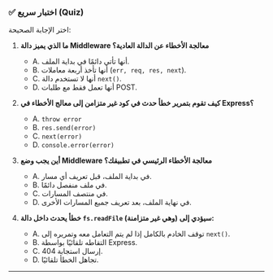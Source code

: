 ### ✅ اختبار سريع (Quiz)
اختر الإجابة الصحيحة:

1.  **ما الذي يميز دالة Middleware معالجة الأخطاء عن الدالة العادية؟**
    * A. أنها تأتي دائمًا في بداية الملف.
    * B. أنها تأخذ أربعة معاملات (`err, req, res, next`).
    * C. أنها لا تستخدم دالة `next()`.
    * D. أنها تعمل فقط مع طلبات POST.

2.  **كيف تقوم بتمرير خطأ حدث في كود غير متزامن إلى معالج الأخطاء في Express؟**
    * A. `throw error`
    * B. `res.send(error)`
    * C. `next(error)`
    * D. `console.error(error)`

3.  **أين يجب وضع Middleware معالجة الأخطاء الرئيسي في تطبيقك؟**
    * A. في بداية الملف، قبل تعريف أي مسار.
    * B. في ملف منفصل دائمًا.
    * C. في منتصف المسارات.
    * D. في نهاية الملف، بعد تعريف جميع المسارات الأخرى.

4.  **خطأ يحدث داخل دالة `fs.readFile` (وهي غير متزامنة) سيؤدي إلى:**
    * A. توقف الخادم بالكامل إذا لم يتم التعامل معه وتمريره إلى `next()`.
    * B. التقاطه تلقائيًا بواسطة Express.
    * C. إرسال استجابة 404.
    * D. تجاهل الخطأ تلقائيًا.

---